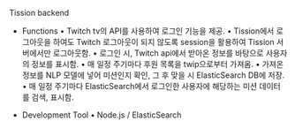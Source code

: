 Tission backend

- Functions
• Twitch tv의 API를 사용하여 로그인 기능을 제공.
• Tission에서 로그아웃을 하여도 Twitch 로그아웃이 되지 않도록 session을 활용하여 Tission 서버에서만 로그아웃함.
• 로그인 시, Twitch api에서 받아온 정보를 바탕으로 사용자의 정보를 표시함.
• 매 일정 주기마다 후원 목록을 twip으로부터 가져옴.
• 가져온 정보를 NLP 모델에 넣어 미션인지 확인, 그 후 맞을 시 ElasticSearch DB에 저장.
• 매 일정 주기마다 ElasticSearch에서 로그인한 사용자에 해당하는 미션 데이터를 검색, 표시함.

- Development Tool
• Node.js / ElasticSearch
